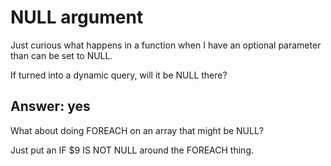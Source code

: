 # NULL argument

Just curious what happens in a function when I have an optional parameter than can be set to NULL.

If turned into a dynamic query, will it be NULL there?

## Answer: yes

What about doing FOREACH on an array that might be NULL?

Just put an IF $9 IS NOT NULL around the FOREACH thing.

